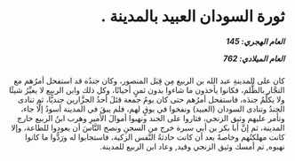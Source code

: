 <h1 dir="rtl">ثورة السودان العبيد بالمدينة .</h1>

<h5 dir="rtl">العام الهجري:  145

العام الميلادي: 762

</h5>

<p dir="rtl">كان على المدينةِ عبد الله بن الربيع مِن قِبَل المنصور، وكان جندُه قد استفحل أمرُهم مع التجَّار بالظُّلم، فكانوا يأخذون ما شاءوا بدون ثمنٍ أحيانًا، وكل ذلك وابن الربيع لا يغيِّرُ شيئًا ولا يكلِّمُ جندَه، فاستفحل أمرُهم حتى كان يومُ جمعة قتَلَ أحدُ الجزَّارين جنديًّا، ثم تنادى الجندُ وتنادى السودان (العبيد) ونفخوا في بوقٍ لهم، فلم يبقَ في المدينة أسودُ إلَّا جاء، وتأمر عليهم وثيق الزنجي، فثاروا على الجند ونهبوا أموالَ الأميرِ وهرب ابنُ الربيع خارج المدينة، ثم إنَّ أبا بكر بن أبي سبرة خرج من السجنِ ونصح النَّاسَ أن يعودوا للطاعة، وإلا كانت مهلكتُهم وخاصةً بعد أن كانت حادثةُ النَّفس الزكية، فاستجابوا له ورَدُّوا ما كانوا نهبوه, ثم أمسك وثيق الزنجي وقيد, وعاد ابن الربيع للمدينة.</p></br>
